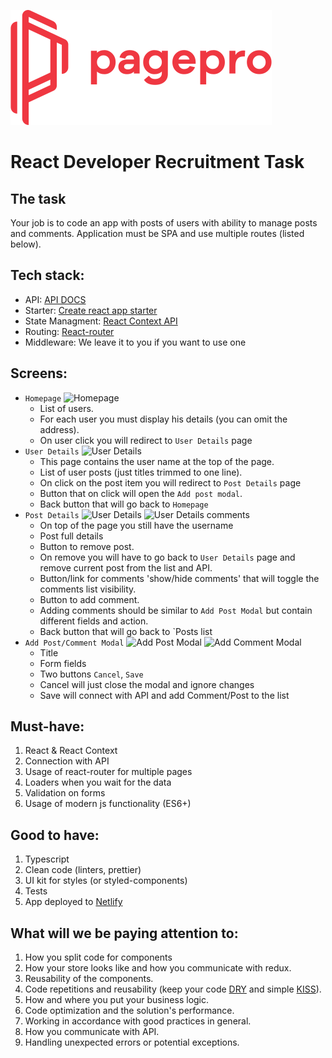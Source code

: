 [![pagepro_logo](https://raw.githubusercontent.com/Pagepro/frontend-recruitment-task-landing-page/master/logo.svg?sanitize=true)](https://pagepro.co/)

# React Developer Recruitment Task 

## The task
Your job is to code an app with posts of users with ability to manage posts and comments. Application must be SPA and use multiple routes (listed below). 

## Tech stack:
* API: [API DOCS](https://jsonplaceholder.typicode.com/)
* Starter: [Create react app starter](https://github.com/facebook/create-react-app)
* State Managment: [React Context API](https://github.com/reduxjs/react-redux)
* Routing: [React-router](https://github.com/ReactTraining/react-router)
* Middleware: We leave it to you if you want to use one

## Screens:
* `Homepage` 
    ![Homepage](img/HomePage.png)
    * List of users. 
    * For each user you must display his details (you can omit the address). 
    * On user click you will redirect to `User Details` page
* `User Details`
    ![User Details](img/UserDetails.png)
    * This page contains the user name at the top of the page.
    * List of user posts (just titles trimmed to one line).
    * On click on the post item you will redirect to `Post Details` page
    * Button that on click will open the  `Add post modal`. 
    * Back button that will go back to `Homepage`
* `Post Details`
    ![User Details](img/PostDetails.png)
    ![User Details comments](img/PostDetailsComments.png)
    * On top of the page you still have the username
    * Post full details 
    * Button to remove post. 
    * On remove you will have to go back to `User Details` page and remove current post from the list and API.
    * Button/link for comments 'show/hide comments' that will toggle the comments list visibility.
    * Button to add comment.
    * Adding comments should be similar to `Add Post Modal` but contain different fields and action.
    * Back button that will go back to `Posts list
*  `Add Post/Comment Modal`
    ![Add Post Modal](img/AddPostModal.png)
    ![Add Comment Modal](img/AddCommentModal.png)
    *   Title
    *   Form fields
    *   Two buttons `Cancel`, `Save`
    *   Cancel will just close the modal and ignore changes
    *   Save will connect with API and add Comment/Post to the list

## Must-have:
1. React &amp; React Context
2. Connection with API
3. Usage of react-router for multiple pages
4. Loaders when you wait for the data
5. Validation on forms
6. Usage of modern js functionality (ES6+)

## Good to have:
1. Typescript
2. Clean code (linters, prettier)
3. UI kit for styles (or styled-components)
4. Tests
5. App deployed to [Netlify](https://www.netlify.com/)

## What will we be paying attention to:
1. How you split code for components
2. How your store looks like and how you communicate with redux.
3. Reusability of the components.
4. Code repetitions and reusability (keep your code [DRY](https://en.wikipedia.org/wiki/Don%27t_repeat_yourself) and simple [KISS](https://en.wikipedia.org/wiki/KISS_principle)).
5. How and where you put your business logic.
6. Code optimization and the solution&#39;s performance.
7. Working in accordance with good practices in general.
8. How you communicate with API.
9. Handling unexpected errors or potential exceptions.

